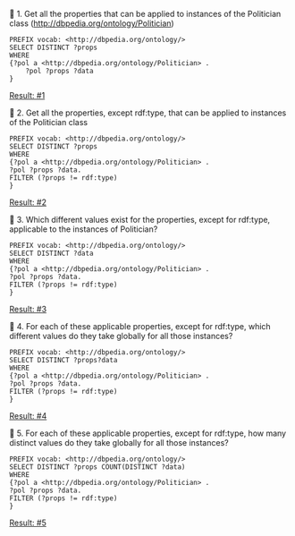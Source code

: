 🔹 1. Get all the properties that can be applied to instances of the Politician class (<http://dbpedia.org/ontology/Politician>)

``` 
PREFIX vocab: <http://dbpedia.org/ontology/>
SELECT DISTINCT ?props
WHERE
{?pol a <http://dbpedia.org/ontology/Politician> .
	?pol ?props ?data
}
``` 

[Result: #1 ](https://es.dbpedia.org/sparql?default-graph-uri=&query=PREFIX+vocab%3A+%3Chttp%3A%2F%2Fdbpedia.org%2Fontology%2F%3E%0D%0A%0D%0ASELECT+DISTINCT+%3Fprops%0D%0AWHERE%0D%0A%7B%3Fpol+a+%3Chttp%3A%2F%2Fdbpedia.org%2Fontology%2FPolitician%3E+.%0D%0A%09%3Fpol+%3Fprops+%3Fdata%0D%0A%7D&should-sponge=&format=text%2Fhtml&timeout=0&debug=on&run=+Run+Query+)

🔹 2. Get all the properties, except rdf:type, that can be applied to instances of the Politician class

``` 
PREFIX vocab: <http://dbpedia.org/ontology/>
SELECT DISTINCT ?props
WHERE
{?pol a <http://dbpedia.org/ontology/Politician> .
?pol ?props ?data.
FILTER (?props != rdf:type)
}
``` 

[Result: #2 ](https://es.dbpedia.org/sparql?default-graph-uri=&query=PREFIX+vocab%3A+%3Chttp%3A%2F%2Fdbpedia.org%2Fontology%2F%3E%0D%0ASELECT+DISTINCT+%3Fprops%0D%0AWHERE%0D%0A%7B%3Fpol+a+%3Chttp%3A%2F%2Fdbpedia.org%2Fontology%2FPolitician%3E+.%0D%0A%3Fpol+%3Fprops+%3Fdata.%0D%0AFILTER+%28%3Fprops+%21%3D+rdf%3Atype%29%0D%0A%7D&should-sponge=&format=text%2Fhtml&timeout=0&debug=on&run=+Run+Query+)

🔹 3. Which different values exist for the properties, except for rdf:type, applicable to the instances of Politician?

``` 
PREFIX vocab: <http://dbpedia.org/ontology/>
SELECT DISTINCT ?data
WHERE
{?pol a <http://dbpedia.org/ontology/Politician> .
?pol ?props ?data.
FILTER (?props != rdf:type)
}
``` 

[Result: #3 ](https://es.dbpedia.org/sparql?default-graph-uri=&query=PREFIX+vocab%3A+%3Chttp%3A%2F%2Fdbpedia.org%2Fontology%2F%3E%0D%0ASELECT+DISTINCT+%3Fdata%0D%0AWHERE%0D%0A%7B%3Fpol+a+%3Chttp%3A%2F%2Fdbpedia.org%2Fontology%2FPolitician%3E+.%0D%0A%3Fpol+%3Fprops+%3Fdata.%0D%0AFILTER+%28%3Fprops+%21%3D+rdf%3Atype%29%0D%0A%7D&should-sponge=&format=text%2Fhtml&timeout=0&debug=on&run=+Run+Query+)

🔹 4. For each of these applicable properties, except for rdf:type, which different values do they take globally for all those instances?

``` 
PREFIX vocab: <http://dbpedia.org/ontology/>
SELECT DISTINCT ?props?data
WHERE
{?pol a <http://dbpedia.org/ontology/Politician> .
?pol ?props ?data.
FILTER (?props != rdf:type)
}
``` 
[Result: #4 ](https://es.dbpedia.org/sparql?default-graph-uri=&query=PREFIX+vocab%3A+%3Chttp%3A%2F%2Fdbpedia.org%2Fontology%2F%3E%0D%0ASELECT+DISTINCT+%3Fprops%3Fdata%0D%0AWHERE%0D%0A%7B%3Fpol+a+%3Chttp%3A%2F%2Fdbpedia.org%2Fontology%2FPolitician%3E+.%0D%0A%3Fpol+%3Fprops+%3Fdata.%0D%0AFILTER+%28%3Fprops+%21%3D+rdf%3Atype%29%0D%0A%7D&should-sponge=&format=text%2Fhtml&timeout=0&debug=on&run=+Run+Query+)

🔹 5. For each of these applicable properties, except for rdf:type, how many distinct values do they take globally for all those instances?

``` 
PREFIX vocab: <http://dbpedia.org/ontology/>
SELECT DISTINCT ?props COUNT(DISTINCT ?data)
WHERE
{?pol a <http://dbpedia.org/ontology/Politician> .
?pol ?props ?data.
FILTER (?props != rdf:type)
}
``` 

[Result: #5 ](https://es.dbpedia.org/sparql?default-graph-uri=&query=PREFIX+vocab%3A+%3Chttp%3A%2F%2Fdbpedia.org%2Fontology%2F%3E%0D%0ASELECT+DISTINCT+%3Fprops+COUNT%28DISTINCT+%3Fdata%29%0D%0AWHERE%0D%0A%7B%3Fpol+a+%3Chttp%3A%2F%2Fdbpedia.org%2Fontology%2FPolitician%3E+.%0D%0A%3Fpol+%3Fprops+%3Fdata.%0D%0AFILTER+%28%3Fprops+%21%3D+rdf%3Atype%29%0D%0A%7D&should-sponge=&format=text%2Fhtml&timeout=0&debug=on&run=+Run+Query+)
